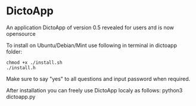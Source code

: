 # DictoApp
An application DictoApp of version 0.5 revealed for users aтd is now opensource

To install on Ubuntu/Debian/Mint use following in terminal in dictoapp folder:

    chmod +x ./install.sh
    ./install.h

Make sure to say "yes" to all questions and input password when required.

After installation you can freely use DictoApp localy as follows:
    python3 dictoapp.py

